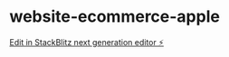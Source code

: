 # website-ecommerce-apple

[Edit in StackBlitz next generation editor ⚡️](https://stackblitz.com/~/github.com/sakabayul/website-ecommerce-apple)